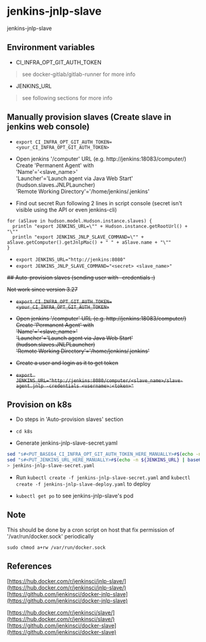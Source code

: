 
# jenkins-jnlp-slave
jenkins-jnlp-slave

## Environment variables

- CI_INFRA_OPT_GIT_AUTH_TOKEN
> see docker-gitlab/gitlab-runner for more info

- JENKINS_URL
> see following sections for more info

## Manually provision slaves (Create slave in jenkins web console)

- `export CI_INFRA_OPT_GIT_AUTH_TOKEN=<your_CI_INFRA_OPT_GIT_AUTH_TOKEN>`

- Open jenkins '/computer' URL (e.g. http://jenkins:18083/computer/)
  Create 'Permanent Agent' with  
  'Name'='<slave_name>'  
  'Launcher'='Launch agent via Java Web Start' (hudson.slaves.JNLPLauncher)  
  'Remote Working Directory'='/home/jenkins/.jenkins'

- Find out secret
  Run following 2 lines in script console (secret isn't visible using the API or even jenkins-cli)

```
for (aSlave in hudson.model.Hudson.instance.slaves) {
  println "export JENKINS_URL=\"" + Hudson.instance.getRootUrl() + "\""
  println "export JENKINS_JNLP_SLAVE_COMMAND=\"" + aSlave.getComputer().getJnlpMac() + " " + aSlave.name + "\""
}
```

- `export JENKINS_URL="http://jenkins:8080"`
- `export JENKINS_JNLP_SLAVE_COMMAND="<secret> <slave_name>"`

<del>
## Auto-provision slaves (sending user with -credentials <username>:<token>)

Not work since version 3.27

- `export CI_INFRA_OPT_GIT_AUTH_TOKEN=<your_CI_INFRA_OPT_GIT_AUTH_TOKEN>`

- Open jenkins '/computer' URL (e.g. http://jenkins:18083/computer/)
  Create 'Permanent Agent' with  
  'Name'='<slave_name>'  
  'Launcher'='Launch agent via Java Web Start' (hudson.slaves.JNLPLauncher)  
  'Remote Working Directory'='/home/jenkins/.jenkins'

- Create a user and login as it to get token

- `export JENKINS_URL="http://jenkins:8080/computer/<slave_name>/slave-agent.jnlp -credentials <username>:<token>"`
</del>

## Provision on k8s

- Do steps in 'Auto-provision slaves' section

- `cd k8s`

- Generate jenkins-jnlp-slave-secret.yaml

```sh
sed "s#<PUT_BASE64_CI_INFRA_OPT_GIT_AUTH_TOKEN_HERE_MANUALLY>#$(echo -n ${CI_INFRA_OPT_GIT_AUTH_TOKEN} | base64 -w 0)#" jenkins-jnlp-slave-secret.template | \
sed "s#<PUT_JENKINS_URL_HERE_MANUALLY>#$(echo -n ${JENKINS_URL} | base64 -w 0)#" \
> jenkins-jnlp-slave-secret.yaml
```

- Run `kubectl create -f jenkins-jnlp-slave-secret.yaml` and `kubectl create -f jenkins-jnlp-slave-deploy.yaml` to deploy

- `kubectl get po` to see jenkins-jnlp-slave's pod

## Note

This should be done by a cron script on host that fix permission of '/var/run/docker.sock' periodically

```
sudo chmod a+rw /var/run/docker.sock
```

## References

[https://hub.docker.com/r/jenkinsci/jnlp-slave/](https://hub.docker.com/r/jenkinsci/jnlp-slave/)
[https://github.com/jenkinsci/docker-jnlp-slave](https://github.com/jenkinsci/docker-jnlp-slave)

[https://hub.docker.com/r/jenkinsci/slave/](https://hub.docker.com/r/jenkinsci/slave/)
[https://github.com/jenkinsci/docker-slave](https://github.com/jenkinsci/docker-slave)

